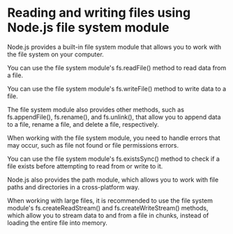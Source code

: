 
# Reading and writing files using Node.js file system module


Node.js provides a built-in file system module that allows you to work with the file system on your computer.

You can use the file system module's fs.readFile() method to read data from a file.

You can use the file system module's fs.writeFile() method to write data to a file.

The file system module also provides other methods, such as fs.appendFile(), fs.rename(), and fs.unlink(), that allow you to append data to a file, rename a file, and delete a file, respectively.

When working with the file system module, you need to handle errors that may occur, such as file not found or file permissions errors.

You can use the file system module's fs.existsSync() method to check if a file exists before attempting to read from or write to it.

Node.js also provides the path module, which allows you to work with file paths and directories in a cross-platform way.

When working with large files, it is recommended to use the file system module's fs.createReadStream() and fs.createWriteStream() methods, which allow you to stream data to and from a file in chunks, instead of loading the entire file into memory.
